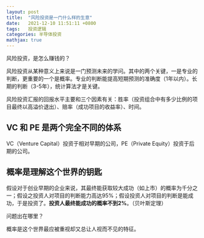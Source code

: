```yaml
---
layout: post
title:  "风险投资是一门什么样的生意"
date:   2021-12-10 11:51:11 +0800
tags:   投资逻辑
categories: 半导体投资
mathjax: true
---
```


风险投资，是怎么赚钱的？

风险投资从某种意义上来说是一门预测未来的学问。其中的两个关键，一是专业的判断，更重要的一个是概率。专业的判断能提高短期预测的准确度（1年以内）。长期的判断（3-5年），统计算法才是关键。

风险投资汇报的回报水平主要和三个因素有关：胜率（投资组合中有多少比例的项目最终以高溢价退出）、赔率（成功项目的收益率）、时间。

## VC 和 PE 是两个完全不同的体系

VC（Venture Capital）投资于相对早期的公司，PE（Private Equity）投资于后期的公司。



## **概率是理解这个世界的钥匙**

假设对于创业早期的企业来说，其最终能获取较大成功（如上市）的概率为千分之一；假设之投资人对项目的判断能力高达95%；假设投资人对项目的判断是能成功，于是投资了。**投资人最终能成功的概率不到2%**。（贝叶斯定理）

问题出在哪里？

概率是这个世界最应被重视却又总让人视而不见的特征。

